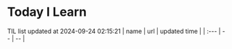 # Today I Learn 
TIL list updated at 2024-09-24 02:15:21
| name | url | updated time |
| :--- | -- | -- |
